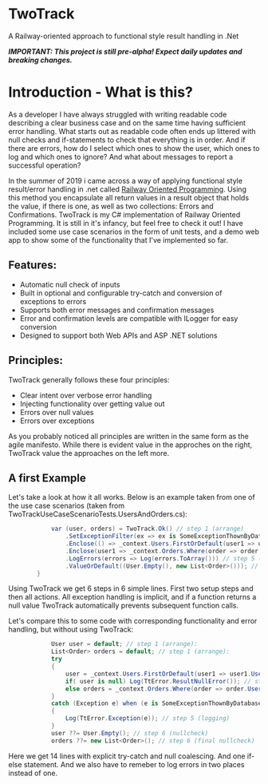 # TwoTrack
A Railway-oriented approach to functional style result handling in .Net

***IMPORTANT: This project is still pre-alpha! Expect daily updates and breaking changes.***

# Introduction - What is this?
As a developer I have always struggled with writing readable code describing a clear business case and on the same time having sufficient error handling. What starts out as readable code often ends up littered with null checks and if-statements to check that everything is in order. And if there are errors, how do I select which ones to show the user, which ones to log and which ones to ignore?  And what about messages to report a successful operation?

In the summer of 2019 i came across a way of applying functional style result/error handling in .net called [Railway Oriented Programming](https://fsharpforfunandprofit.com/rop/). Using this method you encapsulate all return values in a result object that holds the value, if there is one, as well as two collections: Errors and Confirmations. TwoTrack is my C# implementation of Railway Oriented Programming. It is still in it's infancy, but feel free to check it out! I have included some use case scenarios in the form of unit tests, and a demo web app to show some of the functionality that I've implemented so far.

## Features:
- Automatic null check of inputs
- Built in optional and configurable try-catch and conversion of exceptions to errors
- Supports both error messages and confirmation messages
- Error and confirmation levels are compatible with ILogger for easy conversion
- Designed to support both Web APIs and ASP .NET solutions

## Principles:
TwoTrack generally follows these four principles:
- Clear intent over verbose error handling
- Injecting functionality over getting value out
- Errors over null values
- Errors over exceptions

As you probably noticed all principles are written in the same form as the agile manifesto. While there is evident value in the approches on the right, TwoTrack  value the approaches on the left more.

## A first Example
Let's take a look at how it all works. Below is an example taken from one of the use case scenarios (taken from TwoTrackUseCaseScenarioTests.UsersAndOrders.cs):

```C#
            var (user, orders) = TwoTrack.Ok() // step 1 (arrange)
                .SetExceptionFilter(ex => ex is SomeExceptionThownByDatabase) // step 2 (arrange)
                .Enclose(() => _context.Users.FirstOrDefault(user1 => user1.UserName == userName)) // step 3 (act)
                .Enclose(user1 => _context.Orders.Where(order => order.UserId == user1.UserId).ToList()) // step 4 (act)
                .LogErrors(errors => Log(errors.ToArray())) // step 5 (act)
                .ValueOrDefault((User.Empty(), new List<Order>())); // step 6 (final nullcheck)
        }

```

Using TwoTrack we get 6 steps in 6 simple lines. First two setup steps and then all actions. All exception handling is implicit, and if a function returns a null value TwoTrack automatically prevents subsequent function calls. 

Let's compare this to some code with corresponding functionality and error handling, but without using TwoTrack:

```C#
            User user = default; // step 1 (arrange):
            List<Order> orders = default; // step 1 (arrange):
            try
            {
                user = _context.Users.FirstOrDefault(user1 => user1.UserName == userName); // step 3 (act)
                if( user is null) Log(TtError.ResultNullError()); // step 5 (logging)
                else orders = _context.Orders.Where(order => order.UserId == user?.UserId).ToList(); // step 4 (act)
            }
            catch (Exception e) when (e is SomeExceptionThownByDatabase) // step 2 (arrange)
            {
                Log(TtError.Exception(e)); // step 5 (logging)
            }
            user ??= User.Empty(); // step 6 (nullcheck)
            orders ??= new List<Order>(); // step 6 (final nullcheck)
```
Here we get 14 lines with explicit try-catch and null coalescing. And one if-else statement. And we also have to remeber to log errors in two places instead of one.


